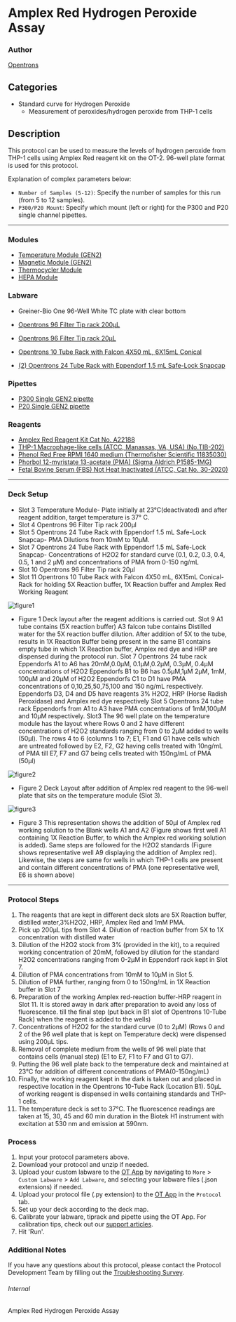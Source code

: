 # Amplex Red Hydrogen Peroxide Assay

### Author
[Opentrons](https://opentrons.com/)

## Categories
* Standard curve for Hydrogen Peroxide
	* Measurement of peroxides/hydrogen peroxide from THP-1 cells

## Description
This protocol can be used to measure the levels of hydrogen peroxide from THP-1 cells using Amplex Red reagent kit on the OT-2. 96-well plate format is used for this protocol.

Explanation of complex parameters below:
* `Number of Samples (5-12)`: Specify the number of samples for this run (from 5 to 12 samples).
* `P300/P20 Mount`: Specify which mount (left or right) for the P300 and P20 single channel pipettes.  

---

### Modules
* [Temperature Module (GEN2)](https://shop.opentrons.com/collections/hardware-modules/products/tempdeck)
* [Magnetic Module (GEN2)](https://shop.opentrons.com/collections/hardware-modules/products/magdeck)
* [Thermocycler Module](https://shop.opentrons.com/collections/hardware-modules/products/thermocycler-module)
* [HEPA Module](https://shop.opentrons.com/collections/hardware-modules/products/hepa-module)

### Labware
* Greiner-Bio One 96-Well White TC plate with clear bottom

* [Opentrons 96 Filter Tip rack 200μL](https://shop.opentrons.com/universal-filter-tips/)

* [Opentrons 96 Filter Tip rack 20μL](https://shop.opentrons.com/universal-filter-tips/)

* [Opentrons 10 Tube Rack with Falcon 4X50 mL, 6X15mL Conical](https://shop.opentrons.com/consumables/)

* [(2) Opentrons 24 Tube Rack with Eppendorf 1.5 mL Safe-Lock Snapcap](https://shop.opentrons.com/consumables/)


### Pipettes
* [P300 Single GEN2 pipette](https://opentrons.com/pipettes/)
* [P20 Single GEN2 pipette](https://opentrons.com/pipettes/)

### Reagents
* [Amplex Red Reagent Kit Cat No. A22188](https://www.thermofisher.com/order/catalog/product/A22188)
* [THP-1 Macrophage-like cells (ATCC, Manassas, VA, USA) (No.TIB-202)](https://www.atcc.org/products/tib-202)
* [Phenol Red Free RPMI 1640 medium (Thermofisher Scientific 11835030)](https://www.thermofisher.com/order/catalog/product/11835030)
* [Phorbol 12-myristate 13-acetate (PMA) (Sigma Aldrich P1585-1MG)](https://www.sigmaaldrich.com/US/en/product/sigma/p1585)
* [Fetal Bovine Serum (FBS) Not Heat Inactivated (ATCC, Cat No. 30-2020)](https://www.atcc.org/products/30-2020)


---

### Deck Setup
* Slot 3 Temperature Module- Plate initially at 23°C(deactivated) and after reagent addition, target temperature is 37° C.
* Slot 4 Opentrons 96 Filter Tip rack 200μl
* Slot 5 Opentrons 24 Tube Rack with Eppendorf 1.5 mL Safe-Lock Snapcap- PMA Dilutions from 10mM to 10μM.
* Slot 7 Opentrons 24 Tube Rack with Eppendorf 1.5 mL Safe-Lock Snapcap- Concentrations of H2O2 for standard curve (0.1, 0.2, 0.3, 0.4, 0.5, 1 and 2 μM) and concentrations of PMA from 0-150 ng/mL
* Slot 10 Opentrons 96 Filter Tip rack 20μl
* Slot 11 Opentrons 10 Tube Rack with Falcon 4X50 mL, 6X15mL Conical-Rack for holding 5X Reaction buffer, 1X Reaction buffer and Amplex Red Working Reagent

![figure1](https://opentrons-protocol-library-website.s3.amazonaws.com/custom-README-images/sci-amplex-red/figure1.png)

* Figure 1 Deck layout after the reagent additions is carried out.
Slot 9 A1 tube contains (5X reaction buffer)
A3 falcon tube contains Distilled water for the 5X reaction buffer dilution. After addition of 5X to the tube, results in 1X Reaction Buffer being present in the same
B1 contains empty tube in which 1X Reaction buffer, Amplex red dye and HRP are dispensed during the protocol run.
Slot 7 Opentrons 24 tube rack Eppendorfs A1 to A6 has 20mM,0.0μM, 0.1μM,0.2μM, 0.3μM, 0.4μM concentrations of H2O2
Eppendorfs B1 to B6 has 0.5μM,1μM 2μM, 1mM, 100μM and 20μM of H2O2
Eppendorfs C1 to D1 have PMA concentrations of 0,10,25,50,75,100 and 150 ng/mL
respectively.
Eppendorfs D3, D4 and D5 have reagents 3% H2O2, HRP (Horse Radish Peroxidase) and Amplex red dye respectively
Slot 5 Opentrons 24 tube rack Eppendorfs from A1 to A3 have PMA concentrations of 1mM,100μM and 10μM respectively.
Slot3 The 96 well plate on the temperature module has the layout where Rows 0 and 2 have different concentrations of H2O2 standards ranging from 0 to 2μM added to wells (50μl). The rows 4 to 6 (columns 1 to 7; E1, F1 and G1 have cells which are untreated followed by E2, F2, G2 having cells treated with 10ng/mL of PMA till E7, F7 and G7 being cells treated with 150ng/mL of PMA (50μl)

![figure2](https://opentrons-protocol-library-website.s3.amazonaws.com/custom-README-images/sci-amplex-red/figure2.png)

* Figure 2 Deck Layout after addition of Amplex red reagent to the 96-well plate that sits on the temperature module (Slot 3).

![figure3](https://opentrons-protocol-library-website.s3.amazonaws.com/custom-README-images/sci-amplex-red/figure3.png)

* Figure 3 This representation shows the addition of 50μl of Amplex red working solution to the Blank wells A1 and A2 (Figure shows first well A1 containing 1X Reaction Buffer, to which the Amplex red working solution is added). Same steps are followed for the H2O2 standards (Figure shows representative well A9 displaying the addition of Amplex red). Likewise, the steps are same for wells in which THP-1 cells are present and contain different concentrations of PMA (one representative well, E6 is shown above)

---

### Protocol Steps
1. The reagents that are kept in different deck slots are 5X Reaction buffer, distilled water,3%H2O2, HRP, Amplex Red and 1mM PMA.
2. Pick up 200μL tips from Slot 4. Dilution of reaction buffer from 5X to 1X concentration with distilled water
3. Dilution of the H2O2 stock from 3% (provided in the kit), to a required working concentration of 20mM, followed by dilution for the standard H2O2 concentrations ranging from 0-2μM in Eppendorf rack kept in Slot 7.
4. Dilution of PMA concentrations from 10mM to 10μM in Slot 5.
5. Dilution of PMA further, ranging from 0 to 150ng/mL in 1X Reaction buffer in Slot 7
6. Preparation of the working Amplex red-reaction buffer-HRP reagent in Slot 11. It is stored away in dark after preparation to avoid any loss of fluorescence. till the final step (put back in B1 slot of Opentrons 10-Tube Rack) when the reagent is added to the wells)
7. Concentrations of H2O2 for the standard curve (0 to 2μM) (Rows 0 and 2 of the 96 well plate that is kept on Temperature deck) were dispensed using 200μL tips.
8. Removal of complete medium from the wells of 96 well plate that contains cells (manual step) (E1 to E7, F1 to F7 and G1 to G7).
9. Putting the 96 well plate back to the temperature deck and maintained at 23°C for addition of different concentrations of PMA(0-150ng/mL)
10. Finally, the working reagent kept in the dark is taken out and placed in respective location in the Opentrons 10-Tube Rack (Location B1). 50μL of working reagent is dispensed in wells containing standards and THP-1 cells.
11. The temperature deck is set to 37°C. The fluorescence readings are taken at 15, 30, 45 and 60 min duration in the Biotek H1 instrument with excitation at 530 nm and emission at 590nm.

### Process
1. Input your protocol parameters above.
2. Download your protocol and unzip if needed.
3. Upload your custom labware to the [OT App](https://opentrons.com/ot-app) by navigating to `More` > `Custom Labware` > `Add Labware`, and selecting your labware files (.json extensions) if needed.
4. Upload your protocol file (.py extension) to the [OT App](https://opentrons.com/ot-app) in the `Protocol` tab.
5. Set up your deck according to the deck map.
6. Calibrate your labware, tiprack and pipette using the OT App. For calibration tips, check out our [support articles](https://support.opentrons.com/en/collections/1559720-guide-for-getting-started-with-the-ot-2).
7. Hit 'Run'.

### Additional Notes
If you have any questions about this protocol, please contact the Protocol Development Team by filling out the [Troubleshooting Survey](https://protocol-troubleshooting.paperform.co/).

###### Internal
Amplex Red Hydrogen Peroxide Assay
